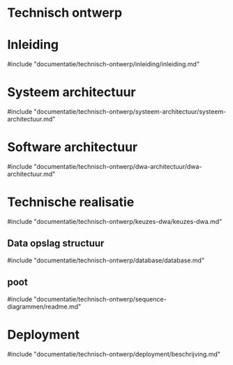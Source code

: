 # Technisch ontwerp

<!-- toc -->

# Inleiding

#include "documentatie/technisch-ontwerp/inleiding/inleiding.md"

# Systeem architectuur

#include "documentatie/technisch-ontwerp/systeem-architectuur/systeem-architectuur.md"

# Software architectuur

#include "documentatie/technisch-ontwerp/dwa-architectuur/dwa-architectuur.md"

# Technische realisatie

#include "documentatie/technisch-ontwerp/keuzes-dwa/keuzes-dwa.md"

## Data opslag structuur

#include "documentatie/technisch-ontwerp/database/database.md"

## poot

#include "documentatie/technisch-ontwerp/sequence-diagrammen/readme.md"

# Deployment

#include "documentatie/technisch-ontwerp/deployment/beschrijving.md"
